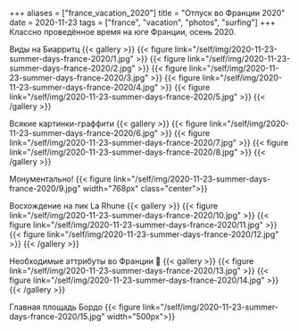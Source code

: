 +++
aliases = ["france_vacation_2020"]
title = "Отпуск во Франции 2020"
date = 2020-11-23
tags = ["france", "vacation", "photos", "surfing"]
+++
Классно проведённое время на юге Франции, осень 2020.

Виды на Биарритц
{{< gallery >}}
{{< figure link="/self/img/2020-11-23-summer-days-france-2020/1.jpg" >}}
{{< figure link="/self/img/2020-11-23-summer-days-france-2020/2.jpg" >}}
{{< figure link="/self/img/2020-11-23-summer-days-france-2020/3.jpg" >}}
{{< figure link="/self/img/2020-11-23-summer-days-france-2020/4.jpg" >}}
{{< figure link="/self/img/2020-11-23-summer-days-france-2020/5.jpg" >}}
{{< /gallery >}}

Всякие картинки-граффити
{{< gallery >}}
{{< figure link="/self/img/2020-11-23-summer-days-france-2020/6.jpg" >}}
{{< figure link="/self/img/2020-11-23-summer-days-france-2020/7.jpg" >}}
{{< figure link="/self/img/2020-11-23-summer-days-france-2020/8.jpg" >}}
{{< /gallery >}}

Монументально!
{{< figure link="/self/img/2020-11-23-summer-days-france-2020/9.jpg" width="768px" class="center">}}

Восхождение на пик La Rhune
{{< gallery >}}
{{< figure link="/self/img/2020-11-23-summer-days-france-2020/10.jpg" >}}
{{< figure link="/self/img/2020-11-23-summer-days-france-2020/11.jpg" >}}
{{< figure link="/self/img/2020-11-23-summer-days-france-2020/12.jpg" >}}
{{< /gallery >}}

Необходимые аттрибуты во Франции &#129322;
{{< gallery >}}
{{< figure link="/self/img/2020-11-23-summer-days-france-2020/13.jpg" >}}
{{< figure link="/self/img/2020-11-23-summer-days-france-2020/14.jpg" >}}
{{< /gallery >}}

Главная площадь Бордо
{{< figure link="/self/img/2020-11-23-summer-days-france-2020/15.jpg" width="500px">}}